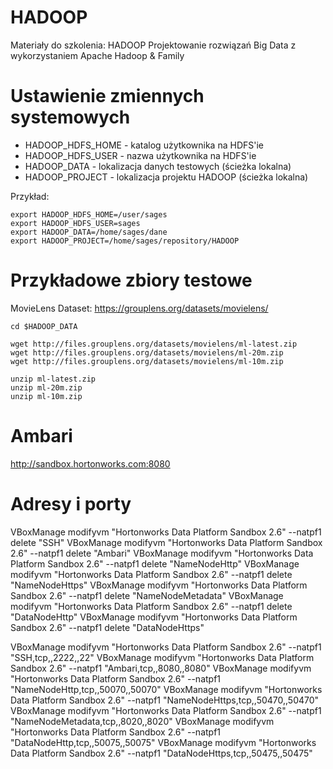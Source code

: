 # HADOOP
Materiały do szkolenia: HADOOP Projektowanie rozwiązań Big Data z wykorzystaniem Apache Hadoop &amp; Family

# Ustawienie zmiennych systemowych

* HADOOP_HDFS_HOME - katalog użytkownika na HDFS'ie
* HADOOP_HDFS_USER - nazwa użytkownika na HDFS'ie
* HADOOP_DATA - lokalizacja danych testowych (ścieżka lokalna)
* HADOOP_PROJECT - lokalizacja projektu HADOOP (ścieżka lokalna)

Przykład:

```
export HADOOP_HDFS_HOME=/user/sages
export HADOOP_HDFS_USER=sages
export HADOOP_DATA=/home/sages/dane
export HADOOP_PROJECT=/home/sages/repository/HADOOP
```

# Przykładowe zbiory testowe

MovieLens Dataset: https://grouplens.org/datasets/movielens/

```
cd $HADOOP_DATA

wget http://files.grouplens.org/datasets/movielens/ml-latest.zip
wget http://files.grouplens.org/datasets/movielens/ml-20m.zip
wget http://files.grouplens.org/datasets/movielens/ml-10m.zip

unzip ml-latest.zip
unzip ml-20m.zip
unzip ml-10m.zip
```

# Ambari

http://sandbox.hortonworks.com:8080

# Adresy i porty

VBoxManage modifyvm "Hortonworks Data Platform Sandbox 2.6" --natpf1 delete "SSH"
VBoxManage modifyvm "Hortonworks Data Platform Sandbox 2.6" --natpf1 delete "Ambari"
VBoxManage modifyvm "Hortonworks Data Platform Sandbox 2.6" --natpf1 delete "NameNodeHttp"
VBoxManage modifyvm "Hortonworks Data Platform Sandbox 2.6" --natpf1 delete "NameNodeHttps"
VBoxManage modifyvm "Hortonworks Data Platform Sandbox 2.6" --natpf1 delete "NameNodeMetadata"
VBoxManage modifyvm "Hortonworks Data Platform Sandbox 2.6" --natpf1 delete "DataNodeHttp"
VBoxManage modifyvm "Hortonworks Data Platform Sandbox 2.6" --natpf1 delete "DataNodeHttps"

VBoxManage modifyvm "Hortonworks Data Platform Sandbox 2.6" --natpf1 "SSH,tcp,,2222,,22"
VBoxManage modifyvm "Hortonworks Data Platform Sandbox 2.6" --natpf1 "Ambari,tcp,,8080,,8080"
VBoxManage modifyvm "Hortonworks Data Platform Sandbox 2.6" --natpf1 "NameNodeHttp,tcp,,50070,,50070"
VBoxManage modifyvm "Hortonworks Data Platform Sandbox 2.6" --natpf1 "NameNodeHttps,tcp,,50470,,50470"
VBoxManage modifyvm "Hortonworks Data Platform Sandbox 2.6" --natpf1 "NameNodeMetadata,tcp,,8020,,8020"
VBoxManage modifyvm "Hortonworks Data Platform Sandbox 2.6" --natpf1 "DataNodeHttp,tcp,,50075,,50075"
VBoxManage modifyvm "Hortonworks Data Platform Sandbox 2.6" --natpf1 "DataNodeHttps,tcp,,50475,,50475"